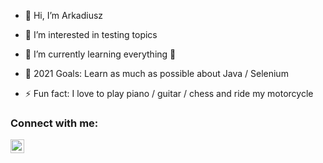 - 👋 Hi, I’m Arkadiusz

- 👀 I’m interested in testing topics
- 🌱 I’m currently learning everything 🤣
- 🥅 2021 Goals: Learn as much as possible about Java / Selenium
- ⚡ Fun fact: I love to play piano / guitar / chess and ride my motorcycle



### Connect with me:
[<img align="left" alt="LinkedIn" width="22px" src="https://upload.wikimedia.org/wikipedia/commons/e/e9/Linkedin_icon.svg" />][linkedin]

<br />


<!---
ArkSal/ArkSal is a ✨ special ✨ repository because its `README.md` (this file) appears on your GitHub profile.
You can click the Preview link to take a look at your changes.
--->



[linkedin]: https://www.linkedin.com/in/arkadiusz-salega
